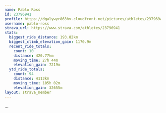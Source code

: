 ```yaml
---
name: Pablo Ross
id: 23796941
profile: https://dgalywyr863hv.cloudfront.net/pictures/athletes/23796941/14615399/1/large.jpg
username: pablo-ross
strava_url: https://www.strava.com/athletes/23796941
stats:
  biggest_ride_distance: 193.82km
  biggest_climb_elevation_gain: 1170.9m
  recent_ride_totals:
    count: 10
    distance: 420.77km
    moving_time: 27h 44m
    elevation_gain: 7219m
  ytd_ride_totals:
    count: 94
    distance: 4113km
    moving_time: 185h 02m
    elevation_gain: 32655m
layout: strava_member
--- 
```

...
